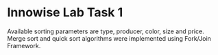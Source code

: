 # Innowise Lab Task 1
Available sorting parameters are type, producer, color, size and price.
Merge sort and quick sort algorithms were implemented using Fork/Join Framework.
